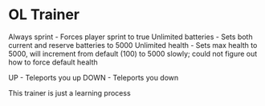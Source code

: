 # OL Trainer

Always sprint - Forces player sprint to true
Unlimited batteries - Sets both current and reserve batteries to 5000
Unlimited health - Sets max health to 5000, will increment from default (100) to 5000 slowly; could not figure out how to force default health

UP - Teleports you up
DOWN - Teleports you down

This trainer is just a learning process
